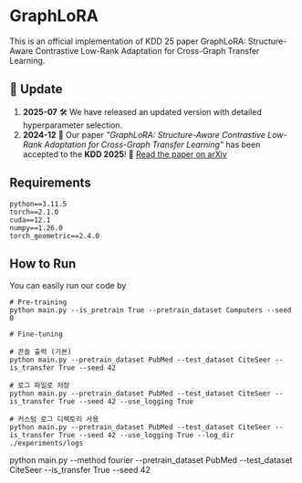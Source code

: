 # GraphLoRA
This is an official implementation of KDD 25 paper GraphLoRA: Structure-Aware Contrastive Low-Rank Adaptation for Cross-Graph Transfer Learning.

## 📰 Update
 1. **2025-07**
    🛠️ We have released an updated version with detailed hyperparameter selection.
 2. **2024-12**
    🎉 Our paper *"GraphLoRA: Structure-Aware Contrastive Low-Rank Adaptation for Cross-Graph Transfer Learning"* has been accepted to the **KDD 2025**!
    📄 [Read the paper on arXiv](https://arxiv.org/abs/2409.16670)

## Requirements
```
python==3.11.5
torch==2.1.0
cuda==12.1
numpy==1.26.0
torch_geometric==2.4.0
```

## How to Run
You can easily run our code by

```
# Pre-training
python main.py --is_pretrain True --pretrain_dataset Computers --seed 0

# Fine-tuning

# 콘솔 출력 (기본)
python main.py --pretrain_dataset PubMed --test_dataset CiteSeer --is_transfer True --seed 42

# 로그 파일로 저장
python main.py --pretrain_dataset PubMed --test_dataset CiteSeer --is_transfer True --seed 42 --use_logging True

# 커스텀 로그 디렉토리 사용
python main.py --pretrain_dataset PubMed --test_dataset CiteSeer --is_transfer True --seed 42 --use_logging True --log_dir ./experiments/logs
```


python main.py --method fourier --pretrain_dataset PubMed --test_dataset CiteSeer --is_transfer True --seed 42